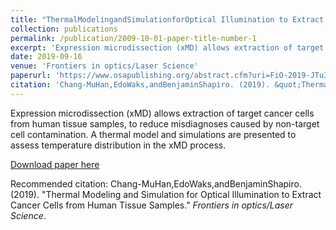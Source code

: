 ```yaml
---
title: "ThermalModelingandSimulationforOptical Illumination to Extract Cancer Cells from Human Tissue Samples"
collection: publications
permalink: /publication/2009-10-01-paper-title-number-1
excerpt: 'Expression microdissection (xMD) allows extraction of target cancer cells from human tissue samples, to reduce misdiagnoses caused by non-target cell contamination. A thermal model and simulations are presented to assess temperature distribution in the xMD process.'
date: 2019-09-16
venue: 'Frontiers in optics/Laser Science'
paperurl: 'https://www.osapublishing.org/abstract.cfm?uri=FiO-2019-JTu3A.127'
citation: 'Chang-MuHan,EdoWaks,andBenjaminShapiro. (2019). &quot;Thermal Modeling and Simulation for Optical Illumination to Extract Cancer Cells from Human Tissue Samples.&quot; <i>Frontiers in optics/Laser Science</i>.'
---
```

Expression microdissection (xMD) allows extraction of target cancer cells from human tissue samples, to reduce misdiagnoses caused by non-target cell contamination. A thermal model and simulations are presented to assess temperature distribution in the xMD process.

[Download paper here](http://academicpages.github.io/files/paper1.pdf)

Recommended citation: Chang-MuHan,EdoWaks,andBenjaminShapiro. (2019). "Thermal Modeling and Simulation for Optical Illumination to Extract Cancer Cells from Human Tissue Samples." <i>Frontiers in optics/Laser Science</i>.